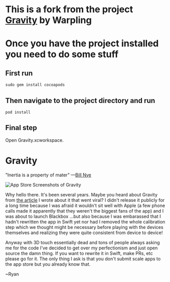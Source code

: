 # This is a fork from the project [Gravity](https://github.com/warpling/gravity) by Warpling
# Once you have the project installed you need to do some stuff
## First run
```
sudo gem install cocoapods
```
## Then navigate to the project directory and run
```
pod install
```
## Final step
Open Gravity.xcworkspace.

# Gravity
"Inertia is a property of mater" —[Bill Nye](https://www.youtube.com/watch?v=d1cTahX4vnM)

![App Store Screenshots of Gravity](https://github.com/warpling/Gravity/blob/master/assets/images/Gravity%20App%20Store%20Screens.png)

Why hello there. It's been several years. Maybe you heard about Gravity from [the article](https://medium.com/swlh/turning-the-iphone-6s-into-a-digital-scale-f2197dc2b6e7) I wrote about it that went viral? I didn't release it publicly for a long time because I was afraid it wouldn't sit well with Apple (a few phone calls made it apparently that they weren't the biggest fans of the app) and I was about to launch Blackbox …but also because I was embarassed that I hadn't rewritten the app in Swift yet nor had I removed the whole calibration step which we thought might be necessary before playing with the devices themselves and realizing they were quite consistent from device to device! 

Anyway with 3D touch essentially dead and tons of people always asking me for the code I've decided to get over my perfectionism and just open source the damn thing. If you want to rewrite it in Swift, make PRs, etc please go for it. The only thing I ask is that you don't submit scale apps to the app store but you already know that. 

~Ryan
